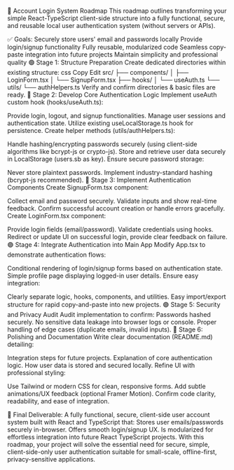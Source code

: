 🚀 Account Login System Roadmap
This roadmap outlines transforming your simple React-TypeScript client-side structure into a fully functional, secure, and reusable local user authentication system (without servers or APIs).

✅ Goals:
Securely store users' email and passwords locally
Provide login/signup functionality
Fully reusable, modularized code
Seamless copy-paste integration into future projects
Maintain simplicity and professional quality
🟢 Stage 1: Structure Preparation
 Create dedicated directories within existing structure:
css
Copy
Edit
src/
├── components/
│   ├── LoginForm.tsx
│   └── SignupForm.tsx
├── hooks/
│   └── useAuth.ts
└── utils/
    └── authHelpers.ts
 Verify and confirm directories & basic files are ready.
🔵 Stage 2: Develop Core Authentication Logic
 Implement useAuth custom hook (hooks/useAuth.ts):

Provide login, logout, and signup functionalities.
Manage user sessions and authentication state.
Utilize existing useLocalStorage.ts hook for persistence.
 Create helper methods (utils/authHelpers.ts):

Handle hashing/encrypting passwords securely (using client-side algorithms like bcrypt-js or crypto-js).
Store and retrieve user data securely in LocalStorage (users.sb as key).
 Ensure secure password storage:

Never store plaintext passwords.
Implement industry-standard hashing (bcrypt-js recommended).
🔵 Stage 3: Implement Authentication Components
 Create SignupForm.tsx component:

Collect email and password securely.
Validate inputs and show real-time feedback.
Confirm successful account creation or handle errors gracefully.
 Create LoginForm.tsx component:

Provide login fields (email/password).
Validate credentials using hooks.
Redirect or update UI on successful login, provide clear feedback on failure.
🟣 Stage 4: Integrate Authentication into Main App
 Modify App.tsx to demonstrate authentication flows:

Conditional rendering of login/signup forms based on authentication state.
Simple profile page displaying logged-in user details.
 Ensure easy integration:

Clearly separate logic, hooks, components, and utilities.
Easy import/export structure for rapid copy-and-paste into new projects.
🟣 Stage 5: Security and Privacy Audit
 Audit implementation to confirm:
Passwords hashed securely.
No sensitive data leakage into browser logs or console.
Proper handling of edge cases (duplicate emails, invalid inputs).
🚩 Stage 6: Polishing and Documentation
 Write clear documentation (README.md) detailing:

Integration steps for future projects.
Explanation of core authentication logic.
How user data is stored and secured locally.
 Refine UI with professional styling:

Use Tailwind or modern CSS for clean, responsive forms.
Add subtle animations/UX feedback (optional Framer Motion).
 Confirm code clarity, readability, and ease of integration.

🚀 Final Deliverable:
A fully functional, secure, client-side user account system built with React and TypeScript that:
Stores user emails/passwords securely in-browser.
Offers smooth login/signup UX.
Is modularized for effortless integration into future React TypeScript projects.
With this roadmap, your project will solve the essential need for secure, simple, client-side-only user authentication suitable for small-scale, offline-first, privacy-sensitive applications.